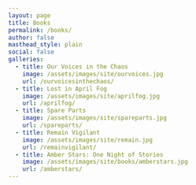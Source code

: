 ```yaml
---
layout: page
title: Books
permalink: /books/
author: false
masthead_style: plain
social: false
galleries:
  - title: Our Voices in the Chaos
    image: /assets/images/site/ourvoices.jpg
    url: /ourvoicesinthechaos/
  - title: Lost in April Fog
    image: /assets/images/site/aprilfog.jpg
    url: /aprilfog/
  - title: Spare Parts
    image: /assets/images/site/spareparts.jpg
    url: /spareparts/
  - title: Remain Vigilant
    image: /assets/images/site/remain.jpg
    url: /remainvigilant/
  - title: Amber Stars: One Night of Stories
    image: /assets/images/site/books/amberstars.jpg
    url: /amberstars/
---
```

